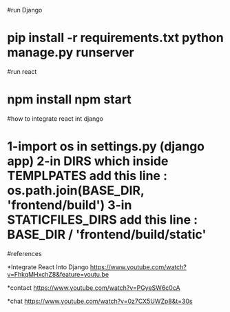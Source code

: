 
#run Django

pip install -r requirements.txt
python manage.py runserver
====================================
#run react 

npm install
npm start
====================================
#how to integrate react int django

1-import os in settings.py (django app)
2-in DIRS which inside TEMPLPATES add this line : os.path.join(BASE_DIR, 'frontend/build')
3-in STATICFILES_DIRS add this line : BASE_DIR / 'frontend/build/static'
====================================
#references

*Integrate React Into  Django
https://www.youtube.com/watch?v=FhkqMHxchZ8&feature=youtu.be

*contact
https://www.youtube.com/watch?v=PGyeSW6c0cA

*chat
https://www.youtube.com/watch?v=0z7CX5UWZp8&t=30s












